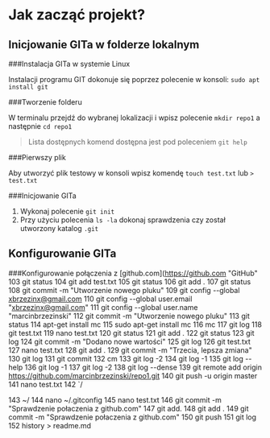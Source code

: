 Jak zacząć projekt?
===================
  
Inicjowanie GITa w folderze lokalnym
-------------------------------------

###Instalacja GITa w systemie Linux

Instalacji programu GIT dokonuje się poprzez polecenie w konsoli: `sudo apt install git` 

###Tworzenie folderu

W terminalu przejdź do wybranej lokalizacji i wpisz polecenie `mkdir repo1` a następnie `cd repo1`

>Lista dostępnych komend dostępna jest pod poleceniem `git help`
  
###Pierwszy plik

Aby utworzyć plik testowy w konsoli wpisz komendę `touch test.txt` lub `> test.txt`

###Inicjowanie GITa

1. Wykonaj polecenie `git init`
2. Przy użyciu polecenia `ls -la` dokonaj sprawdzenia czy został utworzony katalog `.git` 


Konfigurowanie GITa
-------------------

###Konfigurowanie połączenia z [github.com](https://github.com "GitHub"
  103  git status
  104  git add test.txt
  105  git status
  106  git add .
  107  git status
  108  git commit -m "Utworzenie nowego pluku"
  109  git config --global xbrzezinx@gmail.com
  110  git config --global user.email "xbrzezinx@gmail.com"
  111  git config --global user.name "marcinbrzezinski"
  112  git commit -m "Utworzenie nowego pluku"
  113  git status
  114  apt-get install mc
  115  sudo apt-get install mc
  116  mc
  117  git log
  118  git test.txt
  119  nano test.txt
  120  git status
  121  git add .
  122  git status
  123  git log
  124  git commit -m "Dodano nowe wartości"
  125  git log
  126  git test.txt
  127  nano test.txt
  128  git add .
  129  git commit -m "Trzecia, lepsza zmiana"
  130  git log
  131  git commit
  132  cm
  133  git log -2
  134  git log -1
  135  git log --help
  136  git log -1
  137  git log -2
  138  git log --dense
  139  git remote add origin https://github.com/marcinbrzezinski/repo1.git
  140  git push -u origin master
  141  nano test.txt
  142  `/

  143  ~/
  144  nano ~/.gitconfig
  145  nano test.txt
  146  git commit -m "Sprawdzenie połaczenia z github.com"
  147  git add.
  148  git add .
  149  git commit -m "Sprawdzenie połaczenia z github.com"
  150  git push
  151  git log
  152  history > readme.md
